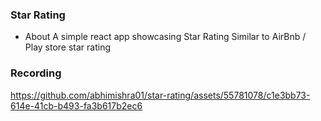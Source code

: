 ### Star Rating

- About
  A simple react app showcasing Star Rating Similar to AirBnb / Play store star rating

### Recording



https://github.com/abhimishra01/star-rating/assets/55781078/c1e3bb73-614e-41cb-b493-fa3b617b2ec6

